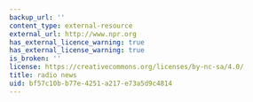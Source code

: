 ```yaml
---
backup_url: ''
content_type: external-resource
external_url: http://www.npr.org
has_external_licence_warning: true
has_external_license_warning: true
is_broken: ''
license: https://creativecommons.org/licenses/by-nc-sa/4.0/
title: radio news
uid: bf57c10b-b77e-4251-a217-e73a5d9c4814
---
```


